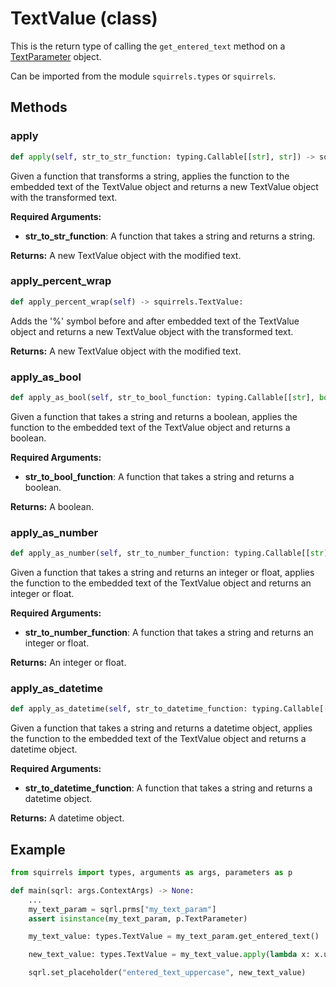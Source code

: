 # TextValue (class)

This is the return type of calling the `get_entered_text` method on a [TextParameter] object.

Can be imported from the module `squirrels.types` or `squirrels`.

## Methods

### apply

```python
def apply(self, str_to_str_function: typing.Callable[[str], str]) -> squirrels.TextValue:
```

Given a function that transforms a string, applies the function to the embedded text of the TextValue object and returns a new TextValue object with the transformed text.

**Required Arguments:**

- **str_to_str_function**: A function that takes a string and returns a string.

**Returns:** A new TextValue object with the modified text.

### apply_percent_wrap

```python
def apply_percent_wrap(self) -> squirrels.TextValue:
```

Adds the '%' symbol before and after embedded text of the TextValue object and returns a new TextValue object with the transformed text.

**Returns:** A new TextValue object with the modified text.

### apply_as_bool

```python
def apply_as_bool(self, str_to_bool_function: typing.Callable[[str], bool]) -> bool:
```

Given a function that takes a string and returns a boolean, applies the function to the embedded text of the TextValue object and returns a boolean.

**Required Arguments:**

- **str_to_bool_function**: A function that takes a string and returns a boolean.

**Returns:** A boolean.

### apply_as_number

```python
def apply_as_number(self, str_to_number_function: typing.Callable[[str], int | float]) -> int | float:
```

Given a function that takes a string and returns an integer or float, applies the function to the embedded text of the TextValue object and returns an integer or float.

**Required Arguments:**

- **str_to_number_function**: A function that takes a string and returns an integer or float.

**Returns:** An integer or float.

### apply_as_datetime

```python
def apply_as_datetime(self, str_to_datetime_function: typing.Callable[[str], datetime.datetime]) -> datetime.datetime:
```

Given a function that takes a string and returns a datetime object, applies the function to the embedded text of the TextValue object and returns a datetime object.

**Required Arguments:**

- **str_to_datetime_function**: A function that takes a string and returns a datetime object.

**Returns:** A datetime object.

## Example

```python
from squirrels import types, arguments as args, parameters as p

def main(sqrl: args.ContextArgs) -> None:
    ...
    my_text_param = sqrl.prms["my_text_param"]
    assert isinstance(my_text_param, p.TextParameter)

    my_text_value: types.TextValue = my_text_param.get_entered_text()

    new_text_value: types.TextValue = my_text_value.apply(lambda x: x.upper())

    sqrl.set_placeholder("entered_text_uppercase", new_text_value)
```


[TextParameter]: ../../../tba

